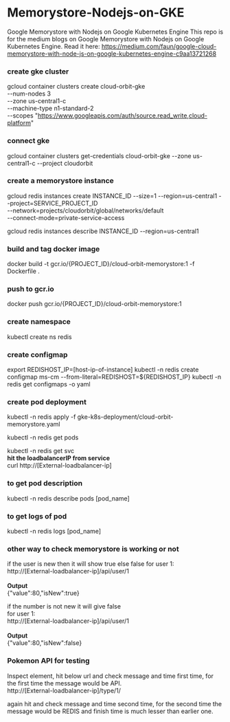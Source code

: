 # Memorystore-Nodejs-on-GKE
Google Memorystore with Nodejs on Google Kubernetes Engine
This repo is for the medium blogs on Google Memorystore with Nodejs on Google Kubernetes Engine. Read it here: https://medium.com/faun/google-cloud-memorystore-with-node-js-on-google-kubernetes-engine-c9aa13721268

### create gke cluster
gcloud container clusters create cloud-orbit-gke \
 --num-nodes 3 \
 --zone us-central1-c \
 --machine-type n1-standard-2 \
 --scopes "https://www.googleapis.com/auth/source.read_write,cloud-platform"
 
### connect gke
gcloud container clusters get-credentials cloud-orbit-gke --zone us-central1-c --project cloudorbit
 
### create a memorystore instance
gcloud redis instances create INSTANCE_ID --size=1 --region=us-central1 --project=SERVICE_PROJECT_ID \
    --network=projects/cloudorbit/global/networks/default \
    --connect-mode=private-service-access
    
gcloud redis instances describe INSTANCE_ID --region=us-central1
 

### build and tag docker image
docker build -t gcr.io/{PROJECT_ID}/cloud-orbit-memorystore:1 -f Dockerfile .

### push to gcr.io
docker push gcr.io/{PROJECT_ID}/cloud-orbit-memorystore:1

### create namespace
kubectl create ns redis

### create configmap
export REDISHOST_IP=[host-ip-of-instance] 
kubectl -n redis create configmap ms-cm --from-literal=REDISHOST=${REDISHOST_IP}
kubectl -n redis get configmaps -o yaml

### create pod deployment
kubectl -n redis apply -f gke-k8s-deployment/cloud-orbit-memorystore.yaml

kubectl -n redis get pods

kubectl -n redis get svc<br>
**hit the loadbalancerIP from service**<br>
curl http://[External-loadbalancer-ip]

### to get pod description
kubectl -n redis describe pods [pod_name]

### to get logs of pod
kubectl -n redis logs [pod_name]

### other way to check memorystore is working or not
if the user is new then it will show true else false
for user 1:<br>
http://[External-loadbalancer-ip]/api/user/1<br><br>
**Output**<br>
{"value":80,"isNew":true}<br>

if the number is not new it will give false<br>
for user 1:<br>
http://[External-loadbalancer-ip]/api/user/1<br><br>
**Output**<br>
{"value":80,"isNew":false}<br>

### Pokemon API for testing
Inspect element, hit below url and check message and time first time, for the first time the message would be API.<br>
http://[External-loadbalancer-ip]/type/1/

again hit and check message and time second time, for the second time the message would be REDIS and finish time is much lesser than earlier one.
